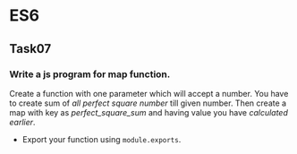 # ES6
## Task07
### Write a js program for map function.
Create a function with one parameter which will accept a number. You have to create sum of *all perfect square number* till given number. Then create a map with key as *perfect_square_sum* and having value you have *calculated earlier*.

* Export your function using `module.exports`.